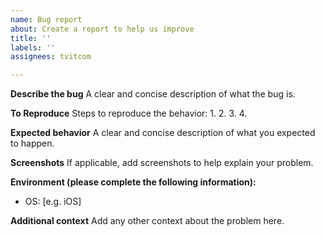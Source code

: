 ```yaml
---
name: Bug report
about: Create a report to help us improve
title: ''
labels: ''
assignees: tvitcom

---
```


**Describe the bug**
A clear and concise description of what the bug is.

**To Reproduce**
Steps to reproduce the behavior:
1.
2.
3.
4.

**Expected behavior**
A clear and concise description of what you expected to happen.

**Screenshots**
If applicable, add screenshots to help explain your problem.

**Environment (please complete the following information):**
 - OS: [e.g. iOS]

**Additional context**
Add any other context about the problem here.
